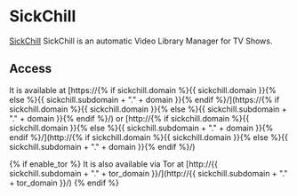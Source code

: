# SickChill

[SickChill](https://sickchill.github.io/) SickChill is an automatic Video Library Manager for TV Shows.

## Access

It is available at [https://{% if sickchill.domain %}{{ sickchill.domain }}{% else %}{{ sickchill.subdomain + "." + domain }}{% endif %}/](https://{% if sickchill.domain %}{{ sickchill.domain }}{% else %}{{ sickchill.subdomain + "." + domain }}{% endif %}/) or [http://{% if sickchill.domain %}{{ sickchill.domain }}{% else %}{{ sickchill.subdomain + "." + domain }}{% endif %}/](http://{% if sickchill.domain %}{{ sickchill.domain }}{% else %}{{ sickchill.subdomain + "." + domain }}{% endif %}/)

{% if enable_tor %}
It is also available via Tor at [http://{{ sickchill.subdomain + "." + tor_domain }}/](http://{{ sickchill.subdomain + "." + tor_domain }}/)
{% endif %}
